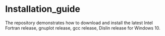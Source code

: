 # Installation_guide
The repository demonstrates how to download and install the latest  Intel Fortran release,  gnuplot release,   gcc release,  Dislin release  for Windows 10.
